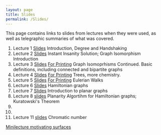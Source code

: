 ```yaml
---
layout: page
title: Slides
permalink: /Slides/
---
```


This page contains links to slides from lectures when they were used, as well as telegraphic summaries of what was covered.

1. Lecture 1 [Slides](../Slides/Lecture1.html) Introduction, Degree and Handshaking
2. Lecture 2 [Slides](../Slides/Lecture2.html) Instant Insanity Solution; Graph Isomorphism Introduction
3. Lecture 3 [Slides](../Slides/Lecture3.pdf) [For Printing](print_Lecture3.pdf) Graph Isomoprhisms Continued.  Basic definitions, including connected and bipartite graphs
4. Lecture 4 [Slides](../Slides/Lecture4.pdf) [For Printing](print_Lecture4.pdf) Trees, more chemistry.
5. Lecture 5 [Slides](../Slides/Lecture5.pdf) [For Printing](print_Lecture5.pdf) Eulerian Walks
6. Lecture 6 [Slides](../Slides/Lecture6.pdf)  Hamiltonian graphs
7. Lecture 7 [Slides](../Slides/Lecture7.pdf) Introduction to planar graphs
8. Lecture 8 [slides](../Slides/Lecture8.pdf) Planarity Algortihm for Hamiltonian graphs; Kuratowski's Theorem 
9.
10.
11. Lecture 11 [slides](../Slides/Lecture16.pdf) Chromatic number


[Minilecture motivating surfaces](../Slides/SurfacesIntro.html)

